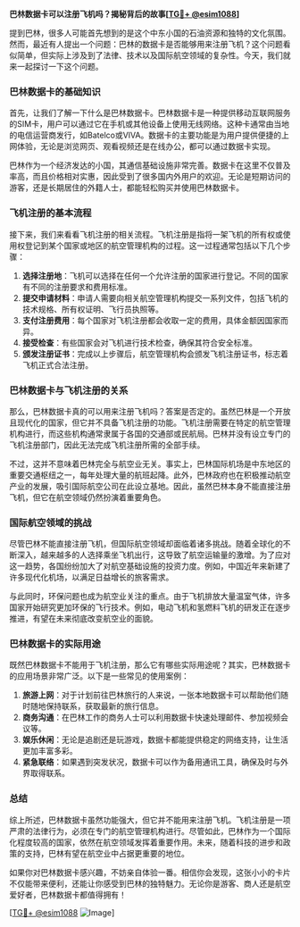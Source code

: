 **巴林数据卡可以注册飞机吗？揭秘背后的故事[[TG💪+ @esim1088](https://t.me/s/esim1088)]**

提到巴林，很多人可能首先想到的是这个中东小国的石油资源和独特的文化氛围。然而，最近有人提出一个问题：巴林的数据卡是否能够用来注册飞机？这个问题看似简单，但实际上涉及到了法律、技术以及国际航空领域的复杂性。今天，我们就来一起探讨一下这个问题。

### 巴林数据卡的基础知识

首先，让我们了解一下什么是巴林数据卡。巴林数据卡是一种提供移动互联网服务的SIM卡，用户可以通过它在手机或其他设备上使用无线网络。这种卡通常由当地的电信运营商发行，如Batelco或VIVA。数据卡的主要功能是为用户提供便捷的上网体验，无论是浏览网页、观看视频还是在线办公，都可以通过数据卡实现。

巴林作为一个经济发达的小国，其通信基础设施非常完善。数据卡在这里不仅普及率高，而且价格相对实惠，因此受到了很多国内外用户的欢迎。无论是短期访问的游客，还是长期居住的外籍人士，都能轻松购买并使用巴林数据卡。

### 飞机注册的基本流程

接下来，我们来看看飞机注册的相关流程。飞机注册是指将一架飞机的所有权或使用权登记到某个国家或地区的航空管理机构的过程。这一过程通常包括以下几个步骤：

1. **选择注册地**：飞机可以选择在任何一个允许注册的国家进行登记。不同的国家有不同的注册要求和费用标准。
2. **提交申请材料**：申请人需要向相关航空管理机构提交一系列文件，包括飞机的技术规格、所有权证明、飞行员执照等。
3. **支付注册费用**：每个国家对飞机注册都会收取一定的费用，具体金额因国家而异。
4. **接受检查**：有些国家会对飞机进行技术检查，确保其符合安全标准。
5. **颁发注册证书**：完成以上步骤后，航空管理机构会颁发飞机注册证书，标志着飞机正式合法注册。

### 巴林数据卡与飞机注册的关系

那么，巴林数据卡真的可以用来注册飞机吗？答案是否定的。虽然巴林是一个开放且现代化的国家，但它并不具备飞机注册的功能。飞机注册需要在特定的航空管理机构进行，而这些机构通常隶属于各国的交通部或民航局。巴林并没有设立专门的飞机注册部门，因此无法完成飞机注册所需的全部手续。

不过，这并不意味着巴林完全与航空业无关。事实上，巴林国际机场是中东地区的重要交通枢纽之一，每年处理大量的航班起降。此外，巴林政府也在积极推动航空产业的发展，吸引国际航空公司在此设立基地。因此，虽然巴林本身不能直接注册飞机，但它在航空领域仍然扮演着重要角色。

### 国际航空领域的挑战

尽管巴林不能直接注册飞机，但国际航空领域却面临着诸多挑战。随着全球化的不断深入，越来越多的人选择乘坐飞机出行，这导致了航空运输量的激增。为了应对这一趋势，各国纷纷加大了对航空基础设施的投资力度。例如，中国近年来新建了许多现代化机场，以满足日益增长的旅客需求。

与此同时，环保问题也成为航空业关注的重点。由于飞机排放大量温室气体，许多国家开始研究更加环保的飞行技术。例如，电动飞机和氢燃料飞机的研发正在逐步推进，有望在未来彻底改变航空业的面貌。

### 巴林数据卡的实际用途

既然巴林数据卡不能用于飞机注册，那么它有哪些实际用途呢？其实，巴林数据卡的应用场景非常广泛。以下是一些常见的使用案例：

1. **旅游上网**：对于计划前往巴林旅行的人来说，一张本地数据卡可以帮助他们随时随地保持联系，获取最新的旅行信息。
2. **商务沟通**：在巴林工作的商务人士可以利用数据卡快速处理邮件、参加视频会议等。
3. **娱乐休闲**：无论是追剧还是玩游戏，数据卡都能提供稳定的网络支持，让生活更加丰富多彩。
4. **紧急联络**：如果遇到突发状况，数据卡可以作为备用通讯工具，确保及时与外界取得联系。

### 总结

综上所述，巴林数据卡虽然功能强大，但它并不能用来注册飞机。飞机注册是一项严肃的法律行为，必须在专门的航空管理机构进行。尽管如此，巴林作为一个国际化程度较高的国家，依然在航空领域发挥着重要作用。未来，随着科技的进步和政策的支持，巴林有望在航空业中占据更重要的地位。

如果你对巴林数据卡感兴趣，不妨亲自体验一番。相信你会发现，这张小小的卡片不仅能带来便利，还能让你感受到巴林的独特魅力。无论你是游客、商人还是航空爱好者，巴林数据卡都值得拥有！

[[TG💪+ @esim1088](https://t.me/s/esim1088) ![Image](https://i.postimg.cc/4NQfJmqS/Snipaste-2025-05-13-00-14-12.png)]